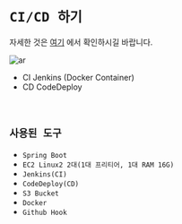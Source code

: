 # `CI/CD 하기`

자세한 것은 [여기](https://github.com/wjdrbs96/Today-I-Learn/blob/master/AWS/Jenkins%EB%A1%9C%20CI%20%ED%95%98%EA%B8%B0.md) 에서 확인하시길 바랍니다.

![ar](https://camo.githubusercontent.com/bf19fbedda2e819f53f544d13b9b97e79bbea7a4ade78fce02f5134e4e15c308/68747470733a2f2f74312e6461756d63646e2e6e65742f6366696c652f746973746f72792f393941374233344535414339454634373230)

- CI Jenkins (Docker Container)
- CD CodeDeploy

<br>

## `사용된 도구`

- `Spring Boot`
- `EC2 Linux2 2대(1대 프리티어, 1대 RAM 16G)`
- `Jenkins(CI)`
- `CodeDeploy(CD)`
- `S3 Bucket`
- `Docker`
- `Github Hook`



